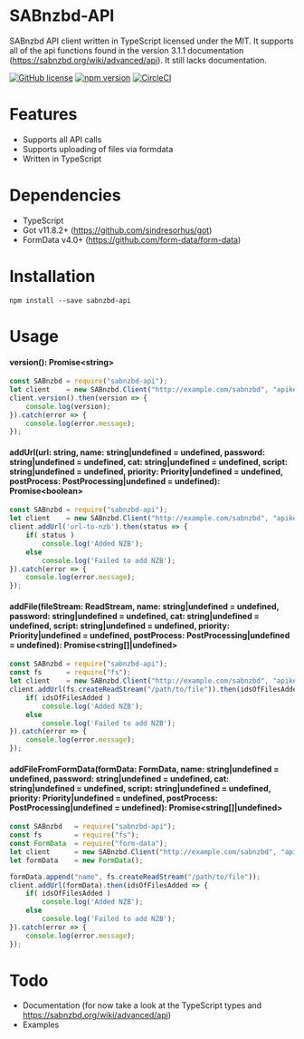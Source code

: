# SABnzbd-API
SABnzbd API client written in TypeScript licensed under the MIT. It supports all of the api functions found
in the version 3.1.1 documentation (https://sabnzbd.org/wiki/advanced/api). It still lacks documentation.

[![GitHub license](https://img.shields.io/badge/license-MIT-blue.svg)](https://github.com/zordtk/sabnzbd-api/blob/main/LICENSE)  [![npm version](https://img.shields.io/npm/v/sabnzbd-api.svg?style=flat)](https://www.npmjs.com/package/sabnzbd-api) [![CircleCI](https://circleci.com/gh/zordtk/sabnzbd-api.svg?style=shield)](https://circleci.com/gh/zordtk/sabnzbd-api)

# Features
* Supports all API calls
* Supports uploading of files via formdata
* Written in TypeScript

# Dependencies
* TypeScript
* Got v11.8.2+ (https://github.com/sindresorhus/got)
* FormData v4.0+ (https://github.com/form-data/form-data)

# Installation
```npm install --save sabnzbd-api```

# Usage
#### version(): Promise\<string\>
```javascript
const SABnzbd = require("sabnzbd-api");
let client    = new SABnzbd.Client("http://example.com/sabnzbd", "apikey");
client.version().then(version => {
    console.log(version);
}).catch(error => {
    console.log(error.message);
});
```

#### addUrl(url: string, name: string|undefined = undefined, password: string|undefined = undefined, cat: string|undefined = undefined, script: string|undefined = undefined, priority: Priority|undefined = undefined, postProcess: PostProcessing|undefined = undefined): Promise\<boolean\>
```javascript
const SABnzbd = require("sabnzbd-api");
let client    = new SABnzbd.Client("http://example.com/sabnzbd", "apikey");
client.addUrl('url-to-nzb').then(status => {
    if( status )
        console.log('Added NZB');
    else
        console.log('Failed to add NZB');
}).catch(error => {
    console.log(error.message);
});
```

#### addFile(fileStream: ReadStream, name: string|undefined = undefined, password: string|undefined = undefined, cat: string|undefined = undefined, script: string|undefined = undefined, priority: Priority|undefined = undefined, postProcess: PostProcessing|undefined = undefined): Promise\<string[]|undefined\>
```javascript
const SABnzbd = require("sabnzbd-api");
const fs      = require("fs");
let client    = new SABnzbd.Client("http://example.com/sabnzbd", "apikey");
client.addUrl(fs.createReadStream("/path/to/file")).then(idsOfFilesAdded => {
    if( idsOfFilesAdded )
        console.log('Added NZB');
    else
        console.log('Failed to add NZB');
}).catch(error => {
    console.log(error.message);
});
```

#### addFileFromFormData(formData: FormData, name: string|undefined = undefined, password: string|undefined = undefined, cat: string|undefined = undefined, script: string|undefined = undefined, priority: Priority|undefined = undefined, postProcess: PostProcessing|undefined = undefined): Promise\<string[]|undefined\>
```javascript
const SABnzbd   = require("sabnzbd-api");
const fs        = require("fs");
const FormData  = require("form-data");
let client      = new SABnzbd.Client("http://example.com/sabnzbd", "apikey");
let formData    = new FormData();

formData.append("name", fs.createReadStream("/path/to/file"));
client.addUrl(formData).then(idsOfFilesAdded => {
    if( idsOfFilesAdded )
        console.log('Added NZB');
    else
        console.log('Failed to add NZB');
}).catch(error => {
    console.log(error.message);
});
```

# Todo
* Documentation (for now take a look at the TypeScript types and https://sabnzbd.org/wiki/advanced/api)
* Examples
